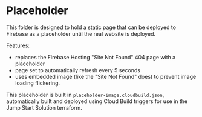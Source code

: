 # Placeholder

This folder is designed to hold a static page that can be deployed to Firebase as a placeholder until the real website is deployed.

Features:

 * replaces the Firebase Hosting "Site Not Found" 404 page with a placeholder
 * page set to automatically refresh every 5 seconds
 * uses embedded image (like the "Site Not Found" does) to prevent image loading flickering.

This placeholder is built in `placeholder-image.cloudbuild.json`, automatically built and deployed using Cloud Build triggers for use in the Jump Start Solution terraform.
